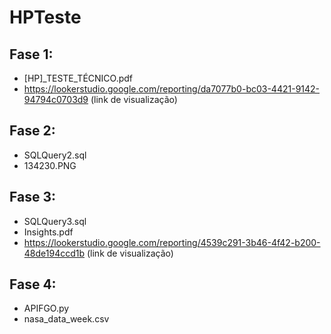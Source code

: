 # HPTeste

## Fase 1:
- [HP]_TESTE_TÉCNICO.pdf
- https://lookerstudio.google.com/reporting/da7077b0-bc03-4421-9142-94794c0703d9 (link de visualização)

## Fase 2:
- SQLQuery2.sql
- 134230.PNG

## Fase 3:
- SQLQuery3.sql
- Insights.pdf
- https://lookerstudio.google.com/reporting/4539c291-3b46-4f42-b200-48de194ccd1b (link de visualização)

## Fase 4:
- APIFGO.py
- nasa_data_week.csv

